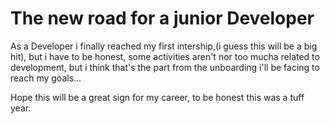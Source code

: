# The new road for a junior Developer

As a Developer i finally reached my first intership,(i guess this will be a big hit), but i have to be honest, some activities aren't nor too mucha related to development, but i think that's the part from the unboarding i'll be facing to reach my goals...

Hope this will be a great sign for my career, to be honest this was a tuff year.
